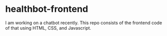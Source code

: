 # healthbot-frontend
I am working on a chatbot recently. This repo consists of the frontend code of that using HTML, CSS, and Javascript.

